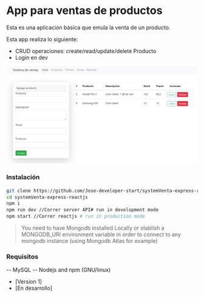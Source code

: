 # App para ventas de productos
Esta es una aplicación básica que emula la venta de un producto.

Esta app realiza lo siguiente:

- CRUD operaciones: create/read/update/delete Producto
- Login en dev

![](docs/screenshot.png)

### Instalación

```sh
git clone https://github.com/Jose-developer-start/systemVenta-express-reactjs.git
cd systemVenta-express-reactjs
npm i
npm run dev //Correr server API# run in development mode
npm start //Correr reactjs # run in production mode
```

> You need to have Mongodb installed Locally or stablish a MONGODB_URI environment variable in order to connect to any mongodb instance (using Mongodb Atlas for example)

### Requisitos

-- MySQL
-- Nodejs and npm (GNU/linux)

- [Version 1]
- [En desarrollo]